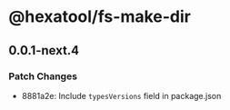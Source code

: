 # @hexatool/fs-make-dir

## 0.0.1-next.4

### Patch Changes

- 8881a2e: Include `typesVersions` field in package.json

